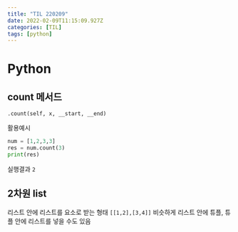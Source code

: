```yaml
---
title: "TIL 220209"
date: 2022-02-09T11:15:09.927Z
categories: [TIL]
tags: [python]
---
```

# Python
## count 메서드
`.count(self, x, __start, __end)`

활용예시
```py
num = [1,2,3,3]
res = num.count(3)
print(res)
```
실행결과
`2`

## 2차원 list
리스트 안에 리스트를 요소로 받는 형태
`[[1,2],[3,4]]`
비슷하게 리스트 안에 튜플, 튜플 안에 리스트를 넣을 수도 있음